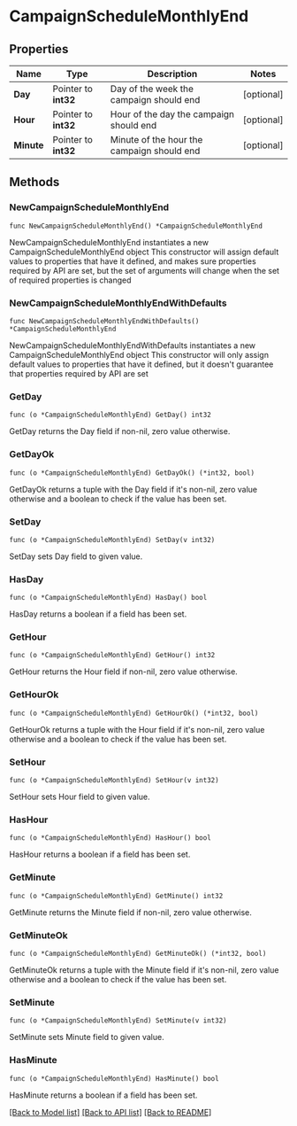 # CampaignScheduleMonthlyEnd

## Properties

Name | Type | Description | Notes
------------ | ------------- | ------------- | -------------
**Day** | Pointer to **int32** | Day of the week the campaign should end | [optional] 
**Hour** | Pointer to **int32** | Hour of the day the campaign should end | [optional] 
**Minute** | Pointer to **int32** | Minute of the hour the campaign should end | [optional] 

## Methods

### NewCampaignScheduleMonthlyEnd

`func NewCampaignScheduleMonthlyEnd() *CampaignScheduleMonthlyEnd`

NewCampaignScheduleMonthlyEnd instantiates a new CampaignScheduleMonthlyEnd object
This constructor will assign default values to properties that have it defined,
and makes sure properties required by API are set, but the set of arguments
will change when the set of required properties is changed

### NewCampaignScheduleMonthlyEndWithDefaults

`func NewCampaignScheduleMonthlyEndWithDefaults() *CampaignScheduleMonthlyEnd`

NewCampaignScheduleMonthlyEndWithDefaults instantiates a new CampaignScheduleMonthlyEnd object
This constructor will only assign default values to properties that have it defined,
but it doesn't guarantee that properties required by API are set

### GetDay

`func (o *CampaignScheduleMonthlyEnd) GetDay() int32`

GetDay returns the Day field if non-nil, zero value otherwise.

### GetDayOk

`func (o *CampaignScheduleMonthlyEnd) GetDayOk() (*int32, bool)`

GetDayOk returns a tuple with the Day field if it's non-nil, zero value otherwise
and a boolean to check if the value has been set.

### SetDay

`func (o *CampaignScheduleMonthlyEnd) SetDay(v int32)`

SetDay sets Day field to given value.

### HasDay

`func (o *CampaignScheduleMonthlyEnd) HasDay() bool`

HasDay returns a boolean if a field has been set.

### GetHour

`func (o *CampaignScheduleMonthlyEnd) GetHour() int32`

GetHour returns the Hour field if non-nil, zero value otherwise.

### GetHourOk

`func (o *CampaignScheduleMonthlyEnd) GetHourOk() (*int32, bool)`

GetHourOk returns a tuple with the Hour field if it's non-nil, zero value otherwise
and a boolean to check if the value has been set.

### SetHour

`func (o *CampaignScheduleMonthlyEnd) SetHour(v int32)`

SetHour sets Hour field to given value.

### HasHour

`func (o *CampaignScheduleMonthlyEnd) HasHour() bool`

HasHour returns a boolean if a field has been set.

### GetMinute

`func (o *CampaignScheduleMonthlyEnd) GetMinute() int32`

GetMinute returns the Minute field if non-nil, zero value otherwise.

### GetMinuteOk

`func (o *CampaignScheduleMonthlyEnd) GetMinuteOk() (*int32, bool)`

GetMinuteOk returns a tuple with the Minute field if it's non-nil, zero value otherwise
and a boolean to check if the value has been set.

### SetMinute

`func (o *CampaignScheduleMonthlyEnd) SetMinute(v int32)`

SetMinute sets Minute field to given value.

### HasMinute

`func (o *CampaignScheduleMonthlyEnd) HasMinute() bool`

HasMinute returns a boolean if a field has been set.


[[Back to Model list]](../README.md#documentation-for-models) [[Back to API list]](../README.md#documentation-for-api-endpoints) [[Back to README]](../README.md)


